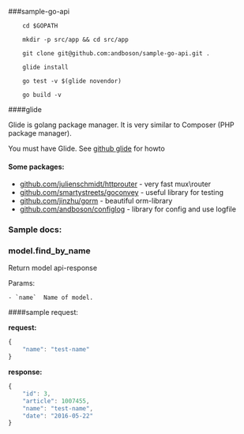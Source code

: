 ###sample-go-api

```
    cd $GOPATH
    
    mkdir -p src/app && cd src/app
    
    git clone git@github.com:andboson/sample-go-api.git .
    
    glide install
    
    go test -v $(glide novendor)
    
    go build -v    
```

####glide

Glide is golang package manager. It is very similar to Composer (PHP package manager). 

You must have Glide. See [github glide](https://github.com/Masterminds/glide) for howto

#### Some packages:

- [github.com/julienschmidt/httprouter](github.com/julienschmidt/httprouter) - very fast mux\router
- [github.com/smartystreets/goconvey](github.com/smartystreets/goconvey) - useful library for testing
- [github.com/jinzhu/gorm](github.com/jinzhu/gorm) - beautiful orm-library
- [github.com/andboson/configlog](github.com/andboson/configlog) - library for config and use logfile

### Sample docs:

### model.find_by_name

Return model api-response

Params:

    - `name`  Name of model.

####sample request:

**request:**

```javascript
{
	"name": "test-name"
}
```

**response:**

```javascript
{
    "id": 3,
    "article": 1007455,
    "name": "test-name",   			
    "date": "2016-05-22"
}

```

